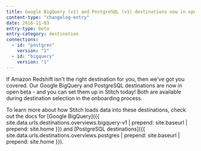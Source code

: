 ```yaml
---
title: Google BigQuery (v1) and PostgreSQL (v1) destinations now in open beta!
content-type: "changelog-entry"
date: 2016-11-03
entry-type: beta
entry-category: destination
connections:
  - id: "postgres"
    version: "1"
  - id: "bigquery"
    version: "1"
---
```


If Amazon Redshift isn't the right destination for you, then we’ve got you covered. Our Google BigQuery and PostgreSQL destinations are now in open beta - and you can set them up in Stitch today! Both are available during destination selection in the onboarding process.

To learn more about how Stitch loads data into these destinations, check out the docs for [Google BigQuery]({{ site.data.urls.destinations.overviews.bigquery-v1 | prepend: site.baseurl | prepend: site.home }}) and [PostgreSQL destinations]({{ site.data.urls.destinations.overviews.postgres | prepend: site.baseurl | prepend: site.home }}).